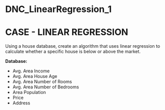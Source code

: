 # DNC_LinearRegression_1
# CASE - LINEAR REGRESSION
Using a house database, create an algorithm that uses linear regression to calculate whether a specific house is below or above the market.

**Database:**
  - Avg. Area Income
  - Avg. Area House Age
  - Avg. Area Number of Rooms
  - Avg. Area Number of Bedrooms
  - Area Population
  - Price
  - Address
